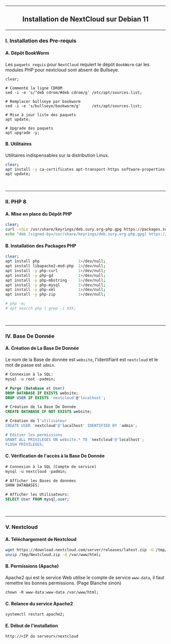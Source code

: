 ------------------------------------------------------------------------------------------------------------------------------------
## <p align='center'> Installation de NextCloud sur Debian 11 </p>

------------------------------------------------------------------------------------------------------------------------------------
### I. Installation des Pre-requis
#### A. Dépôt BookWorm
Les `paquets requis` pour `NextCloud` requiert le dépôt `BookWorm` car les modules PHP pour nextcloud sont absent de Bullseye.
```
clear;

# Commenté la ligne CDROM
sed -i -e 's/^deb cdrom/#deb cdrom/g' /etc/apt/sources.list;

# Remplacer bullseye par bookworm
sed -i -e 's/bullseye/bookworm/g'     /etc/apt/sources.list;

# Mise à jour liste des paquets
apt update;

# Upgrade des paquets
apt upgrade -y;
```

#### B. Utilitaires
Utilitaires indispensables sur la distribution Linux.
```bash
clear;
apt install -y ca-certificates apt-transport-https software-properties-common curl wget unzip 1>/dev/null;
apt update;
```
<br />

------------------------------------------------------------------------------------------------------------------------------------
### II. PHP 8
#### A. Mise en place du Dépôt PHP
```bash
clear;
curl -sSLo /usr/share/keyrings/deb.sury.org-php.gpg https://packages.sury.org/php/apt.gpg;
echo "deb [signed-by=/usr/share/keyrings/deb.sury.org-php.gpg] https://packages.sury.org/php/ $(lsb_release -sc) main" > /etc/apt/sources.list.d/php.list;
```

#### B. Installation des Packages PHP
```bash
clear;
apt install php                 1>/dev/null;
apt install libapache2-mod-php  1>/dev/null;
apt install -y php-curl         1>/dev/null;
apt install -y php-gd           1>/dev/null;
apt install -y php-mbstring     1>/dev/null;
apt install -y php-mysql        1>/dev/null;
apt install -y php-xml          1>/dev/null;
apt install -y php-zip          1>/dev/null;

# php -m;
# apt search php | grep -i XXX;
```
<br />

------------------------------------------------------------------------------------------------------------------------------------
### IV. Base De Donnée
#### A. Création de La Base De Donnée
Le nom de la Base de donnée est `website`, l'identifiant est `nextcloud` et le mot de passe est `admin`.
```sql
# Connexion à la SQL:
mysql -u root -padmin;

# Purge (Database et User)
DROP DATABASE IF EXISTS website;
DROP USER IF EXISTS 'nextcloud'@'localhost';

# Création de la Base De Donnée
CREATE DATABASE IF NOT EXISTS website;

# Création de l'utilisateur
CREATE USER 'nextcloud'@'localhost' IDENTIFIED BY 'admin';

# Editier les permissions
GRANT ALL PRIVILEGES ON website.* TO 'nextcloud'@'localhost';
FLUSH PRIVILEGES;
```

#### C. Vérification de l'accès à la Base De Donnée
```sql
# Connexion à la SQL (Compte de service)
mysql -u nextcloud -padmin;

# Afficher les Bases de données
SHOW DATABASES;

# Afficher les Utilisateurs:
SELECT User FROM mysql.user;
```
<br />

------------------------------------------------------------------------------------------------------------------------------------
### V. Nextcloud
#### A. Téléchargement de Nextcloud
```bash
wget https://download.nextcloud.com/server/releases/latest.zip -O /tmp/Nextcloud.zip;
unzip /tmp/Nextcloud.zip -d /var/www/html;
```

#### B. Permissions (Apache)
Apache2 qui est le service Web utilise le compte de service `www-data`, il faut remettre les bonnes permissions. (Page Blanche sinon) 
```
chown -R www-data:www-data /var/www/html;
```

#### C. Relance du service Apache2
```
systemctl restart apache2;
```

#### E. Début de l'installation
```
http://<IP du serveur>/nextcloud
```
